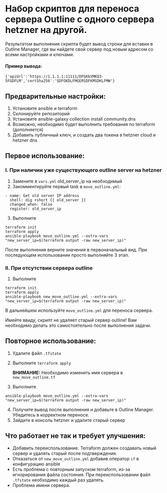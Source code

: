 # Набор скриптов для переноса сервера Outline с одного сервера hetzner на другой.

Результатом выполнения скрипта будет вывод строки для вставки в Outline Manager, где вы найдете свой сервер под новым адресом со всеми настройками и ключами.

#### Пример вывода:

```{'apiUrl':'https://1.1.1.1:11111/DFGKkVMKQ3-5FGDFLM','certSha256':'SDFGKDLFMGERSDFKMSDKLFMW'}```



## Предварительные настройки:

1. Установите ansible и terraform
2. Склонируйте репозиторий
3. Установите ansible-galaxy collection install community.dns
4. Возможно, необходимо будет выполнить требования по terraform (дополняется)
5. Добавить публичный ключ, и создать два токена в hetzner cloud и hetzner dns

## Первое использование:

### I. При наличии уже существующего outline server на hetzner

1. Замените в `vars.yml` old_server_ip на необходимый
2. Закомментируйте первый task в `move_outline.yml`:

```
- name: Get old server IP address
  shell: dig +short {{ old_server }}
  changed_when: false
  register: old_server_ip
```
3. Выполните
```
terraform init
terraform apply
ansible-playbook move_outline.yml --extra-vars "new_server_ip=$(terraform output -raw new_server_ip)"
```

После выполнения верните значения в первоначальный вид. При последующем использовании просто выполняйте 3 этап.

### II. При отсутствии сервера outline

1. Выполните
```
terraform init
terraform apply
ansible-playbook new_move_outline.yml --extra-vars "new_server_ip=$(terraform output -raw new_server_ip)"
```

В дальнейшем используйте `move_outline.yml` для переноса сервера.

Имейте ввиду, скрипт не удаляет старый сервер outline! Вам необходимо делать это самостоятельно после выполнения задачи.

## Повторное использование:

1. Удалите файл `.tfstate`
2. Выполните `terraform apply`

   **ВНИМАНИЕ:** Необходимо изменить имя сервера в `new_move_outline.tf`
3. Выполните
```
ansible-playbook move_outline.yml --extra-vars "new_server_ip=$(terraform output -raw new_server_ip)"
```

4. Получите вывод после выполнения и добавьте в Outline Manager. Убедитесь в корректном переносе.
5. Зайдите в консоль hetzner и удалите старый сервер

## Что работает не так и требует улучшения:
- Добавить переиспользование. Terraform должен создавать новый сервер и удалять старый после подтверждения.
- Отказаться от `new_move_outline.yml` добавив оператор `if` в конфигурацию ansible
- Есть проблема с повторным запуском terraform, из-за игнорирования файла состояния. При переиспользовании файл `.tfstate` необходимо каждый раз удалять.
- Проблема имени сервера.
